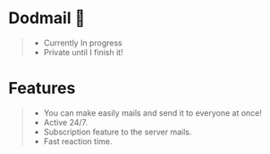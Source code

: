 # Dodmail 🤖
> - Currently In progress
> - Private until I finish it!  
   
# Features
> - You can make easily mails and send it to everyone at once!  
> - Active 24/7.  
> - Subscription feature to the server mails.  
> - Fast reaction time. 
